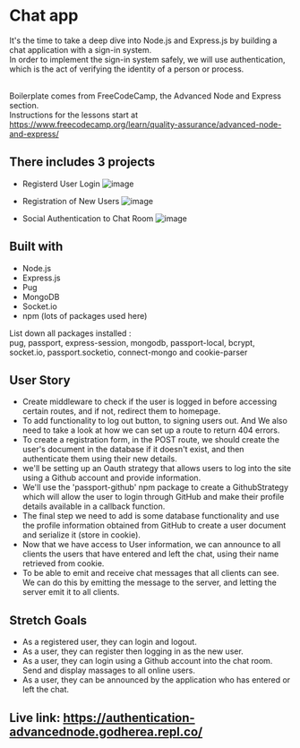 # Chat app
It's the time to take a deep dive into Node.js and Express.js by building a chat application with a sign-in system.
<br>In order to implement the sign-in system safely, we will use authentication, which is the act of verifying the identity of a person or process.

<br>Boilerplate comes from FreeCodeCamp, the Advanced Node and Express section. 
<br>Instructions for the lessons start at https://www.freecodecamp.org/learn/quality-assurance/advanced-node-and-express/


## There includes 3 projects
- Registerd User Login
![image](https://user-images.githubusercontent.com/99662300/172035670-8f7d8a59-0403-4d2b-8e9a-6116497ac229.png)

- Registration of New Users
![image](https://user-images.githubusercontent.com/99662300/172035678-a447c432-3134-4c49-8350-6308e6f20818.png)

- Social Authentication to Chat Room
![image](https://user-images.githubusercontent.com/99662300/172035682-72b504d6-f301-4931-9eda-f111a11f63ce.png)


## Built with
- Node.js
- Express.js
- Pug
- MongoDB
- Socket.io
- npm (lots of packages used here) 

List down all packages installed : 
<br >pug, passport, express-session, mongodb, passport-local, bcrypt, socket.io, passport.socketio, connect-mongo and cookie-parser


## User Story
- Create middleware to check if the user is logged in before accessing certain routes, and if not, redirect them to homepage.
- To add functionality to log out button, to signing users out. And We also need to take a look at how we can set up a route to return 404 errors.
- To create a registration form, in the POST route, we should create the user's document in the database if it doesn't exist, and then authenticate them using their new details.
- we'll be setting up an Oauth strategy that allows users to log into the site using a Github account and provide information.
- We'll use the 'passport-github' npm package to create a GithubStrategy which will allow the user to login through GitHub and make their profile details available in a callback function.
- The final step we need to add is some database functionality and use the profile information obtained from GitHub to create a user document and serialize it (store in cookie).
- Now that we have access to User information, we can announce to all clients the users that have entered and left the chat, using their name retrieved from cookie.
- To be able to emit and receive chat messages that all clients can see. We can do this by emitting the message to the server, and letting the server emit it to all clients.


## Stretch Goals
- As a registered user, they can login and logout.
- As a user, they can register then logging in as the new user.
- As a user, they can login using a Github account into the chat room. Send and display massages to all online users.
- As a user, they can be announced by the application who has entered or left the chat.

## Live link: https://authentication-advancednode.godherea.repl.co/
